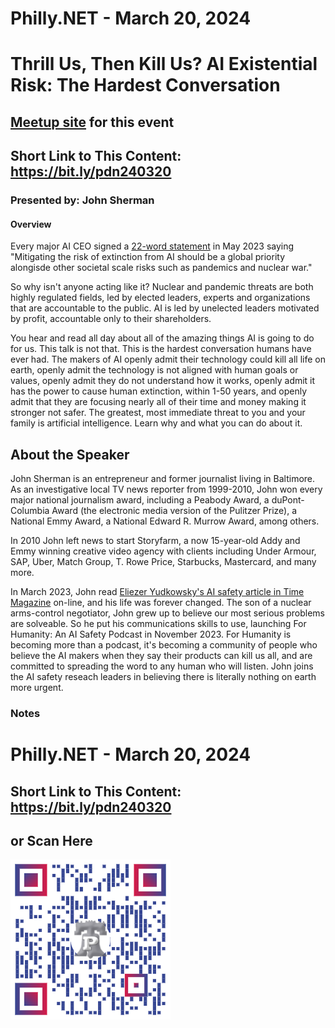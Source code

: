 # Philly.NET - March 20, 2024

# Thrill Us, Then Kill Us? AI Existential Risk: The Hardest Conversation

## [Meetup site]() for this event

## Short Link to This Content: https://bit.ly/pdn240320

### Presented by: John Sherman

#### Overview
Every major AI CEO signed a [22-word statement](https://www.safe.ai/statement-on-ai-risk) in May 2023 saying "Mitigating the risk of extinction from AI should be a global priority alongisde other societal scale risks such as pandemics and nuclear war." 

So why isn't anyone acting like it? Nuclear and pandemic threats are both highly regulated fields, led by elected leaders, experts and organizations that are accountable to the public. AI is led by unelected leaders motivated by profit, accountable only to their shareholders. 

You hear and read all day about all of the amazing things AI is going to do for us. This talk is not that. This is the hardest conversation humans have ever had. The makers of AI openly admit their technology could kill all life on earth, openly admit the technology is not aligned with human goals or values, openly admit they do not understand how it works, openly admit it has the power to cause human extinction, within 1-50 years, and openly admit that they are focusing nearly all of their time and money making it stronger not safer. The greatest, most immediate threat to you and your family is artificial intelligence. Learn why and what you can do about it.

## About the Speaker

John Sherman is an entrepreneur and former journalist living in Baltimore. As an investigative local TV news reporter from 1999-2010, John won every major national journalism award, including a Peabody Award, a duPont-Columbia Award (the electronic media version of the Pulitzer Prize), a National Emmy Award, a National Edward R. Murrow Award, among others. 

In 2010 John left news to start Storyfarm, a now 15-year-old Addy and Emmy winning creative video agency with clients including Under Armour, SAP, Uber, Match Group, T. Rowe Price, Starbucks, Mastercard, and many more. 

In March 2023, John read [Eliezer Yudkowsky's AI safety article in Time Magazine](https://time.com/6266923/ai-eliezer-yudkowsky-open-letter-not-enough/) on-line, and his life was forever changed. The son of a nuclear arms-control negotiator, John grew up to believe our most serious problems are solveable. So he put his communications skills to use, launching For Humanity: An AI Safety Podcast in November 2023. For Humanity is becoming more than a podcast, it's becoming a community of people who believe the AI makers when they say their products can kill us all, and are committed to spreading the word to any human who will listen. John joins the AI safety reseach leaders in believing there is literally nothing on earth more urgent.

### Notes

# Philly.NET - March 20, 2024

## Short Link to This Content: https://bit.ly/pdn240320

## or Scan Here
<img src="images/pdn240320.png" alt="QR Code for direct link to this page" width="256"/>

